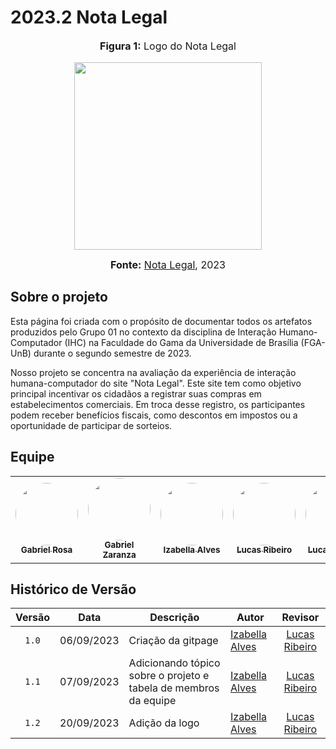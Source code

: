 # 2023.2 Nota Legal

<div align="center">
<font size="3"><p style="text-align: center"><b>Figura 1:</b> Logo do Nota Legal</p></font>

<img src="https://github.com/Interacao-Humano-Computador/2023.2-NotaLegal/blob/main/docs/imagens/nota-legal-df-2.png?raw=true'" width="300px">

<font size="3"><p style="text-align: center"><b>Fonte:</b> <a href="https://www.notalegal.df.gov.br/">Nota Legal</a>, 2023</p></font>
</div>



## Sobre o projeto
Esta página foi criada com o propósito de documentar todos os artefatos produzidos pelo Grupo 01 no contexto da disciplina de Interação Humano-Computador (IHC) na Faculdade do Gama da Universidade de Brasília (FGA-UnB) durante o segundo semestre de 2023.

Nosso projeto se concentra na avaliação da experiência de interação humana-computador do site "Nota Legal". Este site tem como objetivo principal incentivar os cidadãos a registrar suas compras em estabelecimentos comerciais. Em troca desse registro, os participantes podem receber benefícios fiscais, como descontos em impostos ou a oportunidade de participar de sorteios.
## Equipe
<table>
  <tr>
    <td align="center"><a href="https://github.com/gabrielrosa09"><img style="border-radius: 50%;" src="https://avatars.githubusercontent.com/u/65716283?v=4" width="100px;" alt=""/><br /><sub><b>Gabriel Rosa</b></sub></a><br />
    <td align="center"><a href="https://github.com/GZaranza"><img style="border-radius: 50%;" src="https://avatars.githubusercontent.com/u/116514986?v=4" width="100px;" alt=""/><br /><sub><b>Gabriel Zaranza</b></sub></a><br /><a href="Link git" title="Rocketseat"></a></td>
    <td align="center"><a href="https://github.com/izabellaalves"><img style="border-radius: 50%;" src="https://avatars.githubusercontent.com/u/97957709?v=4" width="100px;" alt=""/><br /><sub><b>Izabella Alves</b></sub></a><br /><a href="Link git" title="Rocketseat"></a></td>
        <td align="center"><a href="https://github.com/lucassouzs"><img style="border-radius: 50%;" src="https://avatars.githubusercontent.com/u/98030825?v=4" width="100px;" alt=""/><br /><sub><b>Lucas Ribeiro</b></sub></a><br />
        <td align="center"><a href="https://github.com/LucasOliveiraDiasMarquesFerreira"><img style="border-radius: 50%;" src="https://avatars.githubusercontent.com/u/100947807?v=4" width="100px;" alt=""/><br /><sub><b>Lucas Oliveira</b></sub></a><br />
                  <td align="center"><a href="https://github.com/Lucas13032003"><img style="border-radius: 50%;" src="https://avatars.githubusercontent.com/u/120221548?v=4" width="100px;" alt=""/><br /><sub><b>Lucas Victor</b></sub></a><br />
    <td align="center"><a href="https://github.com/zenildavieira"><img style="border-radius: 50%;" src="https://avatars.githubusercontent.com/u/101183963?v=4" width="100px;" alt=""/><br /><sub><b>Zenilda Vieira</b></sub></a><br />
  </tr>
</table>

## Histórico de Versão

|Versão|Data|Descrição|Autor|Revisor|
|:----:|----|---------|-----|:-------:|
|`1.0`|06/09/2023|Criação da gitpage|[Izabella Alves](https://github.com/izabellaalves)|[Lucas Ribeiro](https://github.com/lucassouzs)|
|`1.1`|07/09/2023|Adicionando tópico sobre o projeto e tabela de membros da equipe|[Izabella Alves](https://github.com/izabellaalves)|[Lucas Ribeiro](https://github.com/lucassouzs)|
|`1.2`|20/09/2023|Adição da logo|[Izabella Alves](https://github.com/izabellaalves)|[Lucas Ribeiro](https://github.com/lucassouzs)|
